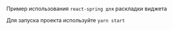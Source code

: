 Пример использования `react-spring для` раскладки виджета

Для запуска проекта используйте `yarn start`
